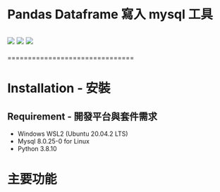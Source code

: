 # Pandas Dataframe 寫入 mysql 工具
## ![](https://img.shields.io/badge/python-3.8-blue) ![](https://img.shields.io/badge/MySQL-8.0.25--0%20LTS-orange) ![](https://img.shields.io/badge/Ubuntu-20.04.2%20LTS-orange)
===============================

# Installation - 安裝
## Requirement - 開發平台與套件需求
  * Windows WSL2 (Ubuntu 20.04.2 LTS)
  * Mysql 8.0.25-0 for Linux
  * Python 3.8.10
# 主要功能

